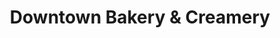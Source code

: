 ---
title: "Downtown Bakery & Creamery"
url: /healdsburg/downtown-bakery-und-creamery/
shop: Bäckerei
---
